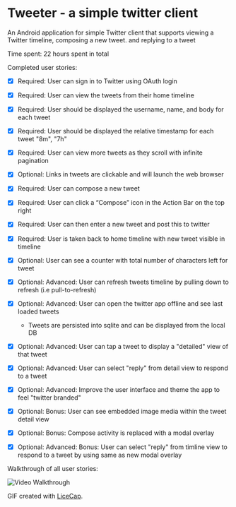 Tweeter - a simple twitter client
==================================

An Android application for simple Twitter client that supports viewing a Twitter timeline, composing a new tweet. and replying to a tweet

Time spent: 22 hours spent in total

Completed user stories:

 * [x] Required: User can sign in to Twitter using OAuth login
 * [x] Required: User can view the tweets from their home timeline
 * [x] Required: User should be displayed the username, name, and body for each tweet
 * [x] Required: User should be displayed the relative timestamp for each tweet "8m", "7h"
 * [x] Required: User can view more tweets as they scroll with infinite pagination
 
 * [x] Optional: Links in tweets are clickable and will launch the web browser
 
 * [x] Required: User can compose a new tweet
 * [x] Required: User can click a “Compose” icon in the Action Bar on the top right
 * [x] Required: User can then enter a new tweet and post this to twitter
 * [x] Required: User is taken back to home timeline with new tweet visible in timeline
 
 * [x] Optional: User can see a counter with total number of characters left for tweet 
 * [x] Optional: Advanced: User can refresh tweets timeline by pulling down to refresh (i.e pull-to-refresh)
 * [x] Optional: Advanced: User can open the twitter app offline and see last loaded tweets
      * Tweets are persisted into sqlite and can be displayed from the local DB
 * [x] Optional: Advanced: User can tap a tweet to display a "detailed" view of that tweet
 * [x] Optional: Advanced: User can select "reply" from detail view to respond to a tweet
 * [x] Optional: Advanced: Improve the user interface and theme the app to feel "twitter branded"
 * [x] Optional: Bonus: User can see embedded image media within the tweet detail view
 * [x] Optional: Bonus: Compose activity is replaced with a modal overlay
 
* [x] Optional: Advanced: Bonus:  User can select "reply" from timline view to respond to a tweet by using same as new modal overlay


Walkthrough of all user stories:

![Video Walkthrough](Tweeter_ParagSagar.gif)


GIF created with [LiceCap](http://www.cockos.com/licecap/).
